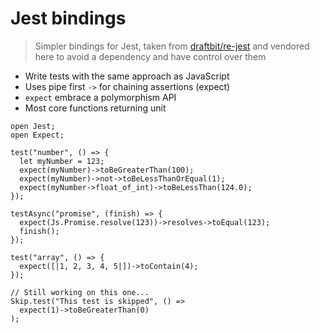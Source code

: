 # Jest bindings

> Simpler bindings for Jest, taken from [draftbit/re-jest](https://github.com/draftbit/re-jest) and
> vendored here to avoid a dependency and have control over them

- Write tests with the same approach as JavaScript
- Uses pipe first `->` for chaining assertions (expect)
- `expect` embrace a polymorphism API
- Most core functions returning unit

```reason
open Jest;
open Expect;

test("number", () => {
  let myNumber = 123;
  expect(myNumber)->toBeGreaterThan(100);
  expect(myNumber)->not->toBeLessThanOrEqual(1);
  expect(myNumber->float_of_int)->toBeLessThan(124.0);
});

testAsync("promise", (finish) => {
  expect(Js.Promise.resolve(123))->resolves->toEqual(123);
  finish();
});

test("array", () => {
  expect([|1, 2, 3, 4, 5|])->toContain(4);
});

// Still working on this one...
Skip.test("This test is skipped", () =>
  expect(1)->toBeGreaterThan(0)
);
```
